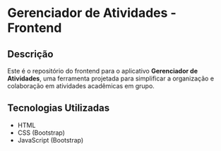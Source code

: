 # Gerenciador de Atividades - Frontend

## Descrição
Este é o repositório do frontend para o aplicativo **Gerenciador de Atividades**, uma ferramenta projetada para simplificar a organização e colaboração em atividades acadêmicas em grupo.

## Tecnologias Utilizadas
- HTML
- CSS (Bootstrap)
- JavaScript (Bootstrap)
